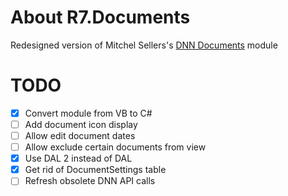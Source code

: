 # About R7.Documents

Redesigned version of Mitchel Sellers's [DNN Documents](dnndocuments.codeplex.com) module

# TODO

- [x] Convert module from VB to C#
- [ ] Add document icon display
- [ ] Allow edit document dates
- [ ] Allow exclude certain documents from view
- [x] Use DAL 2 instead of DAL
- [x] Get rid of DocumentSettings table
- [ ] Refresh obsolete DNN API calls
